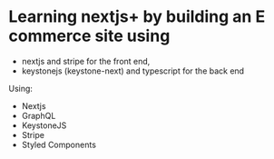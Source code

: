 # Learning nextjs+ by building an E commerce site using
- nextjs and stripe for the front end,
- keystonejs (keystone-next) and typescript for the back end

Using:
- Nextjs
- GraphQL
- KeystoneJS
- Stripe
- Styled Components
